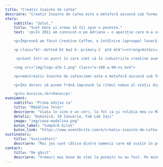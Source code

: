 ```yaml
---
title: "Creativ înainte de cafea"
descriere: "Creativ înainte de cafea este o metaforă ascunsă sub forma unui eveniment pe care îl voi pune cap-la-cap de fiecare dată când o să simt că pot să scot o poveste de felul ăsta în lume."
story:
    subtitle: "Salut,"
    titlu: "Sunt Oana și vreau să îți spun o poveste."
    text: '<p>În 2011 am cunoscut-o pe Adriana — o apariție care m-a surprins cu numărul de espresso-uri devorate într-o oră și viteza cu care conecta idei. Șapte ani mai târziu, vorbește domol, și-a reglat relația cu cafeaua, dar adună în continuare oameni și construiește <strong>comunități</strong>.</p>

    <p>Împreună am făcut Creative Coffee, o întâlnire (aproape) lunară cu antreprenori din <strong>industriile creative</strong>. Am ținut-o așa trei ani, dintre care ultimul l-am petrecut singură la vâsle și am avut timp să îmi iau multe bobârnace, dar și să adun lecții utile la casa omului. Creative Coffee mi-a fost ca o școală alternativă de disciplină, inițiativă și dorință de schimbare.</p>

    <p class="bt--dotted bt bw2 b--primary-2  pt4 mt4"><strong>Astăzi</strong>, după un carusel intens de emoții de toate felurile, depășirea unor frici și descoperirea altora, încăpățânarea de a mișca ceva la nivel local, dorul de creativi și bucuria unei regăsiri cu mine însămi, rescriu povestea sub numele de <strong>"Creativ înainte de cafea"</strong>.</p>

     <p>Sunt într-un punct în care simt că în industriile creative avem nevoie să auzim <strong>povești autentice</strong> mai mult ca niciodată. Să exersăm toleranța și empatia. Să lăsăm armele jos și comparațiile la o parte. Să alegem vulnerabilitea în locul zidurilor. Să înlocuim <em>succesul</em> cu bucuria neaoșă. Să ne ascultăm șoaptele venite din interior. Să fim mai mult <em>împreună</em> și mai puțin <em>separat</em>. <br></p>

    <img src="img/logo-alb-1.png" class="w-100 w-90-ns mv4">

    <p><em>Creativ înainte de cafea</em> este o metaforă ascunsă sub forma unui eveniment pe care îl voi pune cap-la-cap de fiecare dată când o să simt că pot să scot o poveste de felul ăsta în lume. Timp de o oră, poate un pic mai mult, voi sta de vorbă cu un creativ despre <strong>dilemele, îngrijorările, frustrările, anxietățile, bucuriile și reușitele</strong> pe care le trăiește și care își pun amprenta asupra propriei deveniri. Îl iau cu mine într-o călătorie <em>înainte de cafea</em>, în care suntem noi cu noi, onești și <em>pe bune</em>.</p>

    <p>Îmi doresc să punem frână împreună la ritmul nebun al vieții digitale și non-digitale și vreme de o oră și jumătate să construim o lume a noastră.</p>

    <p>Cu bucurie,<br>Oana</p>'
eveniment:
    subtitlu: "Prima ediție cu"
    titlu: "Mădălina Teler"
    descriere: "Viața în sine e un cerc, la fel ca și relația mea cu Mădălina. I-am luat un interviu când a vorbit despre _inima ei de lut_, am scos-o la cafea la București și i-am adus ceștile în Iași. Vine să vorbim despre cine e când nu face ceramică, cu tot ce înseamnă asta."
    detalii: "Duminică, 20 Ianuarie, Fab Lab Iași" 
    image: "img/cana-madalina.png"
    buton_label: "Cumpără bilet"
    buton_link: "https://www.eventbrite.com/e/creativ-inainte-de-cafea-1-cu-madalina-teler-tickets-54445860033"
sustinatori:
    titlu: "Susținători"
    descriere: "Mai jos sunt câțiva dintre oamenii care mă susțin în provocarea asta și cărora le mulțumesc. Fără aceste spirite creative, nu aș fi avut curajul să mă înham la povocarea asta."
contact:
    titlu: "De găsit"
    descriere: "Vremuri mai bune de stat la povești nu au fost. Pe mine, cel mai ușor mă găsești pe mail. În felul ăsta am șansa să îți aloc spațiu și timp astfel încât să fiu generoasă atunci când îți răspund."
---
```

